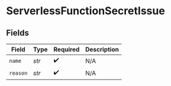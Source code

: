 # ServerlessFunctionSecretIssue


## Fields

| Field              | Type               | Required           | Description        |
| ------------------ | ------------------ | ------------------ | ------------------ |
| `name`             | *str*              | :heavy_check_mark: | N/A                |
| `reason`           | *str*              | :heavy_check_mark: | N/A                |